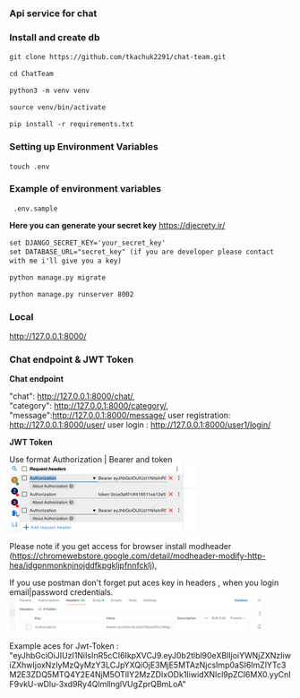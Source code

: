 ### Api service for chat

###  Install  and create db
```shell
git clone https://github.com/tkachuk2291/chat-team.git
``` 
```shell
cd ChatTeam
```
```shell
python3 -m venv venv  
``` 
```shell
source venv/bin/activate  
```
```shell
pip install -r requirements.txt  
```
### Setting up Environment Variables
```shell
touch .env  
```
### Example of environment variables
``` 
 .env.sample 
```
**Here you can generate your secret key** 
https://djecrety.ir/ 
``` 
set DJANGO_SECRET_KEY='your_secret_key'
set DATABASE_URL="secret_key" (if you are developer please contact with me i'll give you a key)
```

```shell
python manage.py migrate  
```
```shell
python manage.py runserver 8002 
```

### Local
http://127.0.0.1:8000/

### Chat endpoint & JWT Token

**Chat endpoint**

"chat": http://127.0.0.1:8000/chat/,  
"category": http://127.0.0.1:8000/category/,  
"message":http://127.0.0.1:8000/message/
user registration: http://127.0.0.1:8000/user/
user login : http://127.0.0.1:8000/user1/login/

**JWT Token**

Use format Authorization | Bearer and token  
![img.png](img.png)  

Please note if you get access for browser install modheader (https://chromewebstore.google.com/detail/modheader-modify-http-hea/idgpnmonknjnojddfkpgkljpfnnfcklj),

If you use postman don't forget put aces key in headers , when you login email|password credentials.
![img_1.png](img_1.png)  

Example aces for Jwt-Token : "eyJhbGciOiJIUzI1NiIsInR5cCI6IkpXVCJ9.eyJ0b2tlbl90eXBlIjoiYWNjZXNzIiwiZXhwIjoxNzIyMzQyMzY3LCJpYXQiOjE3MjE5MTAzNjcsImp0aSI6ImZlYTc3M2E3ZDQ5MTQ4Y2E4NjM5OTllY2MzZDIxODk1IiwidXNlcl9pZCI6MX0.yyCnIF9vkU-wDlu-3xd9Ry4QlmllnglVUgZprQBmLoA"











